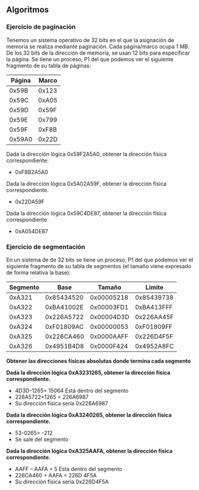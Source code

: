 ## Algoritmos

### Ejercicio de paginación

Tenemos un sistema operativo de 32 bits en el que la asignación de memoria se realiza mediante paginación. 
Cada página/marco ocupa 1 MB. De los 32 bits de la dirección de memoria, se usan 12 bits para especificar la página. 
Se tiene un proceso, P1 del que podemos ver el siguiente fragmento de su tabla de páginas:

| Página | Marco |
| ------ | ----- |
| 0x59B  | 0x123 |
| 0x59C  | 0xA05 |
| 0x59D  | 0x59F |
| 0x59E  | 0x799 |
| 0x59F  | 0xF8B |
| 0x59A0 | 0x22D |

Dada la dirección lógica 0x59F2A5A0, obtener la dirección física correspondiente:
- 0xF8B2A5A0

Dada la dirección lógica 0x5A02A59F, obtener la dirección física correspondiente.
- 0x22DA59F

Dada la dirección lógica 0x59C4DE87, obtener la dirección física correspondiente
- 0xA054DE87

### Ejercicio de segmentación

En un sistema de de 32 bits se tiene un proceso, P1 del que podemos ver el siguiente fragmento de su tabla de segmentos (el tamaño viene expresado de forma relativa la base):

| Segmento | Base       | Tamaño     | Límite     |
| -------- | ---------- | ---------- | ---------- |
| 0xA321   | 0x85434520 | 0x00005218 | 0x85439738 |
| 0xA322   | 0xBA41002E | 0x00003FD1 | 0xBA413FFF |
| 0xA323   | 0x226A5722 | 0x00004D3D | 0x226AA45F |
| 0xA324   | 0xF01809AC | 0x00000053 | 0xF01809FF |
| 0xA325   | 0x226CA460 | 0x0000AAFF | 0x226D4F5F |
| 0xA326   | 0x4951B4D8 | 0x0000F424 | 0x4952A8FC |

**Obtener las direcciones físicas absolutas donde termina cada segmento**

**Dada la dirección lógica 0xA3231265, obtener la dirección física correspondiente.**

- 4D3D-1265= 15064 Está dentro del segmento 
- 226A5722+1265 = 226A6987 
- Su dirección física sería 0x226A6987

**Dada la dirección lógica 0xA3240265, obtener la dirección física correspondiente.**

- 53-0265= -212 
- Se sale del segmento

**Dada la dirección lógica 0xA325AAFA, obtener la dirección física correspondiente.**

- AAFF – AAFA = 5 Esta dentro del segmento 
- 226CA460 + AAFA = 226D 4F5A 
- Su dirección física sería 0x226D4F5A





